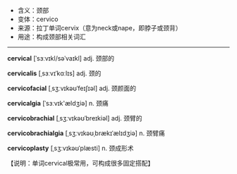 - <span class="definition">含义：颈部</span>
- <span class="definition">变体：cervico</span>
- <span class="definition">来源：拉丁单词cervix（意为neck或nape，即脖子或颈背）</span>
- <span class="definition">用途：构成颈部相关词汇</span>


---


<span class="vocabulary">**cervical**</span> [ˈsɜːvɪkl/səˈvaɪkl] adj. 颈部的

<span class="vocabulary">**cervicalis**</span> [ˌsɜːvɪˈkɑːlɪs] adj. 颈的

<span class="vocabulary">**cervicofacial**</span> [ˌsʒːvɪkəʊˈfeɪʃɪəl] adj. 颈颜面的

<span class="vocabulary">**cervicalgia**</span> [ˈsɜːvɪk'ældʒiә] n. 颈痛

<span class="vocabulary">**cervicobrachial**</span> [ˌsʒːvɪkəʊˈbreɪkiəl] adj. 颈臂的

<span class="vocabulary">**cervicobrachialgia**</span> [ˌsʒːvɪkəʊˌbrækɪˈælɪdʒiə] n. 颈臂痛

<span class="vocabulary">**cervicoplasty**</span> [ˌsʒːvɪkəʊˈplæsti] n. 颈成形术

【说明：单词cervical极常用，可构成很多固定搭配】